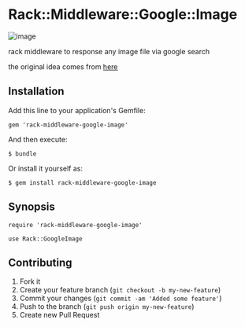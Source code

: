 # Rack::Middleware::Google::Image

![image](http://i.imgur.com/LEnwb.png?1)

rack middleware to response any image file via google search

the original idea comes from [here](http://kimoto.hatenablog.com/entry/2012/05/06/113043)

## Installation

Add this line to your application's Gemfile:

    gem 'rack-middleware-google-image'

And then execute:

    $ bundle

Or install it yourself as:

    $ gem install rack-middleware-google-image

## Synopsis

    require 'rack-middleware-google-image'

    use Rack::GoogleImage

## Contributing

1. Fork it
2. Create your feature branch (`git checkout -b my-new-feature`)
3. Commit your changes (`git commit -am 'Added some feature'`)
4. Push to the branch (`git push origin my-new-feature`)
5. Create new Pull Request
